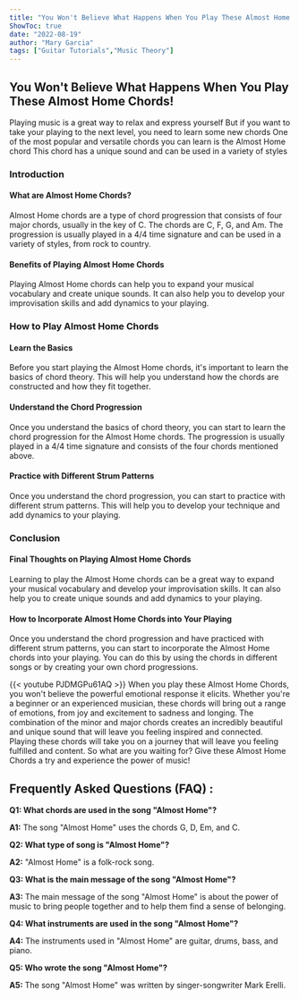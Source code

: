 ```yaml
---
title: "You Won't Believe What Happens When You Play These Almost Home Chords!"
ShowToc: true 
date: "2022-08-19"
author: "Mary Garcia" 
tags: ["Guitar Tutorials","Music Theory"]
---
```

## You Won't Believe What Happens When You Play These Almost Home Chords!

Playing music is a great way to relax and express yourself But if you want to take your playing to the next level, you need to learn some new chords One of the most popular and versatile chords you can learn is the Almost Home chord This chord has a unique sound and can be used in a variety of styles

### Introduction 

#### What are Almost Home Chords?

Almost Home chords are a type of chord progression that consists of four major chords, usually in the key of C. The chords are C, F, G, and Am. The progression is usually played in a 4/4 time signature and can be used in a variety of styles, from rock to country.

#### Benefits of Playing Almost Home Chords

Playing Almost Home chords can help you to expand your musical vocabulary and create unique sounds. It can also help you to develop your improvisation skills and add dynamics to your playing.

### How to Play Almost Home Chords

#### Learn the Basics 

Before you start playing the Almost Home chords, it's important to learn the basics of chord theory. This will help you understand how the chords are constructed and how they fit together.

#### Understand the Chord Progression

Once you understand the basics of chord theory, you can start to learn the chord progression for the Almost Home chords. The progression is usually played in a 4/4 time signature and consists of the four chords mentioned above.

#### Practice with Different Strum Patterns

Once you understand the chord progression, you can start to practice with different strum patterns. This will help you to develop your technique and add dynamics to your playing.

### Conclusion

#### Final Thoughts on Playing Almost Home Chords

Learning to play the Almost Home chords can be a great way to expand your musical vocabulary and develop your improvisation skills. It can also help you to create unique sounds and add dynamics to your playing.

#### How to Incorporate Almost Home Chords into Your Playing

Once you understand the chord progression and have practiced with different strum patterns, you can start to incorporate the Almost Home chords into your playing. You can do this by using the chords in different songs or by creating your own chord progressions.

{{< youtube PJDMGPu61AQ >}} 
When you play these Almost Home Chords, you won't believe the powerful emotional response it elicits. Whether you're a beginner or an experienced musician, these chords will bring out a range of emotions, from joy and excitement to sadness and longing. The combination of the minor and major chords creates an incredibly beautiful and unique sound that will leave you feeling inspired and connected. Playing these chords will take you on a journey that will leave you feeling fulfilled and content. So what are you waiting for? Give these Almost Home Chords a try and experience the power of music!

## Frequently Asked Questions (FAQ) :
**Q1: What chords are used in the song "Almost Home"?**

**A1:** The song "Almost Home" uses the chords G, D, Em, and C. 

**Q2: What type of song is "Almost Home"?**

**A2:** "Almost Home" is a folk-rock song. 

**Q3: What is the main message of the song "Almost Home"?**

**A3:** The main message of the song "Almost Home" is about the power of music to bring people together and to help them find a sense of belonging. 

**Q4: What instruments are used in the song "Almost Home"?**

**A4:** The instruments used in "Almost Home" are guitar, drums, bass, and piano. 

**Q5: Who wrote the song "Almost Home"?**

**A5:** The song "Almost Home" was written by singer-songwriter Mark Erelli.



